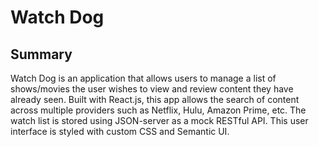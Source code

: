 # Watch Dog

## Summary

Watch Dog is  an application that allows users to manage a list of shows/movies the user wishes to view and review content they have already seen. Built with React.js, this app allows  the search of content across multiple providers such as Netflix, Hulu, Amazon Prime, etc. The watch list is stored using JSON-server as a mock RESTful API. This user interface is styled with custom CSS and Semantic UI.
